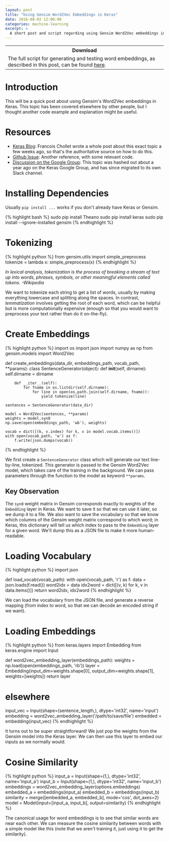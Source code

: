 ```yaml
---
layout: post
title: "Using Gensim Word2Vec Embeddings in Keras"
date: 2016-08-02 12:00:00
categories: machine-learning
excerpt: >
  A short post and script regarding using Gensim Word2Vec embeddings in Keras.
---
```


<table class="note">
<tr><th>Download</th></tr>
<tr><td>
The full script for generating and testing word embeddings, as described in this post, can be found <a href="/resources/embeddings/embeddings.html" target="_blank">here</a>.
</td></tr>
</table>

# Introduction

This will be a quick post about using Gensim's Word2Vec embeddings in Keras. This topic has been covered elsewhere by other people, but I thought another code example and explanation might be useful.

# Resources

 - [Keras Blog][keras-blog]: Francois Chollet wrote a whole post about this exact topic a few weeks ago, so that's the authoritative source on how to do this.
 - [Github Issue][github-issue]: Another reference, with some relevant code.
 - [Discussion on the Google Group][google-group-discussion]: This topic was hashed out about a year ago on the Keras Google Group, and has since migrated to its own Slack channel.

# Installing Dependencies

Usually `pip install ...` works if you don't already have Keras or Gensim.

{% highlight bash %}
sudo pip install Theano
sudo pip install keras
sudo pip install --ignore-installed gensim
{% endhighlight %}

# Tokenizing

{% highlight python %}
from gensim.utils import simple_preprocess
tokenize = lambda x: simple_preprocess(x)
{% endhighlight %}

*In lexical analysis, tokenization is the process of breaking a stream of text up into words, phrases, symbols, or other meaningful elements called tokens. -Wikipedia*

We want to tokenize each string to get a list of words, usually by making everything lowercase and splitting along the spaces. In contrast, *lemmatization* involves getting the root of each word, which can be helpful but is more computationally expensive (enough so that you would want to preprocess your text rather than do it on-the-fly).

# Create Embeddings

{% highlight python %}
import os
import json
import numpy as np
from gensim.models import Word2Vec

def create_embeddings(data_dir, embeddings_path, vocab_path, **params):
    class SentenceGenerator(object):
        def __init__(self, dirname):
            self.dirname = dirname

        def __iter__(self):
            for fname in os.listdir(self.dirname):
                for line in open(os.path.join(self.dirname, fname)):
                    yield tokenize(line)

    sentences = SentenceGenerator(data_dir)

    model = Word2Vec(sentences, **params)
    weights = model.syn0
    np.save(open(embeddings_path, 'wb'), weights)

    vocab = dict([(k, v.index) for k, v in model.vocab.items()])
    with open(vocab_path, 'w') as f:
        f.write(json.dumps(vocab))
{% endhighlight %}

We first create a `SentenceGenerator` class which will generate our text line-by-line, tokenized. This generator is passed to the Gensim Word2Vec model, which takes care of the training in the background. We can pass parameters through the function to the model as keyword `**params`.

## Key Observation

The `syn0` weight matrix in Gensim corresponds exactly to weights of the `Embedding` layer in Keras. We want to save it so that we can use it later, so we dump it to a file. We also want to save the vocabulary so that we know which columns of the Gensim weight matrix correspond to which word; in Keras, this dictionary will tell us which index to pass to the `Embedding` layer for a given word. We'll dump this as a JSON file to make it more human-readable.

# Loading Vocabulary

{% highlight python %}
import json

def load_vocab(vocab_path):
    with open(vocab_path, 'r') as f:
        data = json.loads(f.read())
    word2idx = data
    idx2word = dict([(v, k) for k, v in data.items()])
    return word2idx, idx2word
{% endhighlight %}

We can load the vocabulary from the JSON file, and generate a reverse mapping (from index to word, so that we can decode an encoded string if we want).

# Loading Embeddings

{% highlight python %}
from keras.layers import Embedding
from keras.engine import Input

def word2vec_embedding_layer(embeddings_path):
    weights = np.load(open(embeddings_path, 'rb'))
    layer = Embedding(input_dim=weights.shape[0], output_dim=weights.shape[1], weights=[weights])
    return layer

# elsewhere
input_vec = Input(shape=(sentence_length,), dtype='int32', name='input')
embedding = word2vec_embedding_layer('/path/to/save/file')
embedded = embedding(input_vec)
{% endhighlight %}

It turns out to be super straightforward! We just pop the weights from the Gensim model into the Keras layer. We can then use this layer to embed our inputs as we normally would.

# Cosine Similarity

{% highlight python %}
input_a = Input(shape=(1,), dtype='int32', name='input_a')
input_b = Input(shape=(1,), dtype='int32', name='input_b')
embeddings = word2vec_embedding_layer(options.embeddings)
embedded_a = embeddings(input_a)
embedded_b = embeddings(input_b)
similarity = merge([embedded_a, embedded_b], mode='cos', dot_axes=2)
model = Model(input=[input_a, input_b], output=similarity)
{% endhighlight %}

The canonical usage for word embeddings is to see that similar words are near each other. We can measure the cosine similarity between words with a simple model like this (note that we aren't training it, just using it to get the similarity).


[script-link]: /resources/embeddings/embeddings.py
[keras-blog]: https://blog.keras.io/using-pre-trained-word-embeddings-in-a-keras-model.html
[github-issue]: https://github.com/fchollet/keras/issues/853
[google-group-discussion]: https://groups.google.com/forum/#!topic/keras-users/4wUnPDutY5o
[my-gist]: https://gist.github.com/codekansas/15b3c2a2e9bc7a3c345138a32e029969

